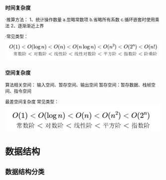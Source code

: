 ### 时间复杂度
·推算方法：
1、统计操作数量
    a.忽略常数项
    b.省略所有系数
    c.循环嵌套时使用乘法
2、逐渐渐近上界

·常见类型：
![alt text](image.png)

### 空间复杂度
算法相关空间：
    输入空间、暂存空间、输出空间
    暂存空间：暂存数据、栈帧空间、指令空间

最差空间复杂度
常见类型：
![alt text](image-1.png)

# 数据结构
## 数据结构分类
